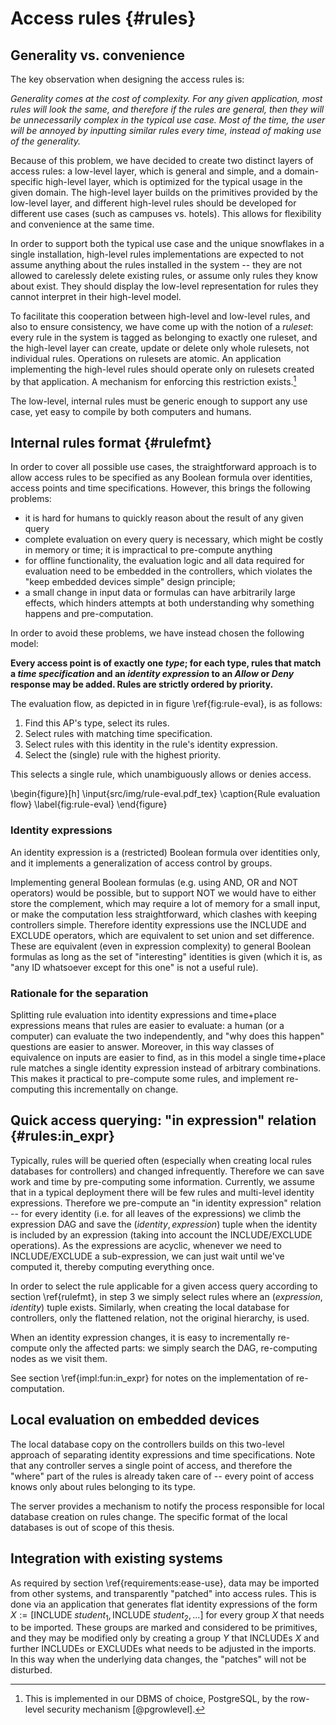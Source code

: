 Access rules  {#rules}
============

Generality vs. convenience
--------------------------

The key observation when designing the access rules is: 

*Generality comes at the cost of complexity. For any given application, most rules will look the same, and therefore if the rules are general, then they will be unnecessarily complex in the typical use case. Most of the time, the user will be annoyed by inputting similar rules every time, instead of making use of the generality.*

Because of this problem, we have decided to create two distinct layers of access rules: a low-level layer, which is general and simple, and a domain-specific high-level layer, which is optimized for the typical usage in the given domain. The high-level layer builds on the primitives provided by the low-level layer, and different high-level rules should be developed for different use cases (such as campuses vs. hotels). This allows for flexibility and convenience at the same time.

In order to support both the typical use case and the unique snowflakes in a single installation, high-level rules implementations are expected to not assume anything about the rules installed in the system -- they are not allowed to carelessly delete existing rules, or assume only rules they know about exist. They should display the low-level representation for rules they cannot interpret in their high-level model.

To facilitate this cooperation between high-level and low-level rules, and also to ensure consistency, we have come up with the notion of a *ruleset*: every rule in the system is tagged as belonging to exactly one ruleset, and the high-level layer can create, update or delete only whole rulesets, not individual rules. Operations on rulesets are atomic. An application implementing the high-level rules should operate only on rulesets created by that application. A mechanism for enforcing this restriction exists.[^rowlevel]

[^rowlevel]: This is implemented in our DBMS of choice, PostgreSQL, by the row-level security mechanism [@pgrowlevel].

The low-level, internal rules must be generic enough to support any use case, yet easy to compile by both computers and humans.

Internal rules format  {#rulefmt}
---------------------

In order to cover all possible use cases, the straightforward approach is to allow access rules to be specified as any Boolean formula over identities, access points and time specifications. However, this brings the following problems:

 - it is hard for humans to quickly reason about the result of any given query
 - complete evaluation on every query is necessary, which might be costly in memory or time; it is impractical to pre-compute anything
 - for offline functionality, the evaluation logic and all data required for evaluation need to be embedded in the controllers, which violates the "keep embedded devices simple" design principle;
 - a small change in input data or formulas can have arbitrarily large effects, which hinders attempts at both understanding why something happens and pre-computation.

In order to avoid these problems, we have instead chosen the following model:

**Every access point is of exactly one _type_; for each type, rules that match a _time specification_ and an _identity expression_ to an _Allow_ or _Deny_ response may be added. Rules are strictly ordered by priority.**

The evaluation flow, as depicted in in figure \ref{fig:rule-eval}, is as follows:

1. Find this AP's type, select its rules.
2. Select rules with matching time specification.
3. Select rules with this identity in the rule's identity expression.
4. Select the (single) rule with the highest priority.

This selects a single rule, which unambiguously allows or denies access.

\begin{figure}[h]
\input{src/img/rule-eval.pdf_tex}
\caption{Rule evaluation flow}
\label{fig:rule-eval}
\end{figure}

### Identity expressions

An identity expression is a (restricted) Boolean formula over identities only, and it implements a generalization of access control by groups.

Implementing general Boolean formulas (e.g. using AND, OR and NOT operators) would be possible, but to support NOT we would have to either store the complement, which may require a lot of memory for a small input, or make the computation less straightforward, which clashes with keeping controllers simple. Therefore identity expressions use the INCLUDE and EXCLUDE operators, which are equivalent to set union and set difference. These are equivalent (even in expression complexity) to general Boolean formulas as long as the set of "interesting" identities is given (which it is, as "any ID whatsoever except for this one" is not a useful rule).

### Rationale for the separation

Splitting rule evaluation into identity expressions and time+place expressions means that rules are easier to evaluate: a human (or a computer) can evaluate the two independently, and "why does this happen" questions are easier to answer. Moreover, in this way classes of equivalence on inputs are easier to find, as in this model a single time+place rule matches a single identity expression instead of arbitrary combinations. This makes it practical to pre-compute some rules, and implement re-computing this incrementally on change.


Quick access querying: "in expression" relation  {#rules:in_expr}
-----------------------------------------------

Typically, rules will be queried often (especially when creating local rules databases for controllers) and changed infrequently. Therefore we can save work and time by pre-computing some information. Currently, we assume that in a typical deployment there will be few rules and multi-level identity expressions. Therefore we pre-compute an "in identity expression" relation -- for every identity (i.e. for all leaves of the expressions) we climb the expression DAG and save the $(identity, expression)$ tuple when the identity is included by an expression (taking into account the INCLUDE/EXCLUDE operations). As the expressions are acyclic, whenever we need to INCLUDE/EXCLUDE a sub-expression, we can just wait until we've computed it, thereby computing everything once.

In order to select the rule applicable for a given access query according to section \ref{rulefmt}, in step 3 we simply select rules where an $(expression, identity)$ tuple exists. Similarly, when creating the local database for controllers, only the flattened relation, not the original hierarchy, is used.

When an identity expression changes, it is easy to incrementally re-compute only the affected parts: we simply search the DAG, re-computing nodes as we visit them.

See section \ref{impl:fun:in_expr} for notes on the implementation of re-computation.


Local evaluation on embedded devices
------------------------------------

The local database copy on the controllers builds on this two-level approach of separating identity expressions and time specifications. Note that any controller serves a single point of access, and therefore the "where" part of the rules is already taken care of -- every point of access knows only about rules belonging to its type.

The server provides a mechanism to notify the process responsible for local database creation on rules change. The specific format of the local databases is out of scope of this thesis.


Integration with existing systems
---------------------------------

As required by section \ref{requirements:ease-use}, data may be imported from other systems, and transparently "patched" into access rules. This is done via an application that generates flat identity expressions of the form $X := [\textrm{INCLUDE}\; student_1, \textrm{INCLUDE}\; student_2, ...]$ for every group $X$ that needs to be imported. These groups are marked and considered to be primitives, and they may be modified only by creating a group $Y$ that INCLUDEs $X$ and further INCLUDEs or EXCLUDEs what needs to be adjusted in the imports. In this way when the underlying data changes, the "patches" will not be disturbed.
